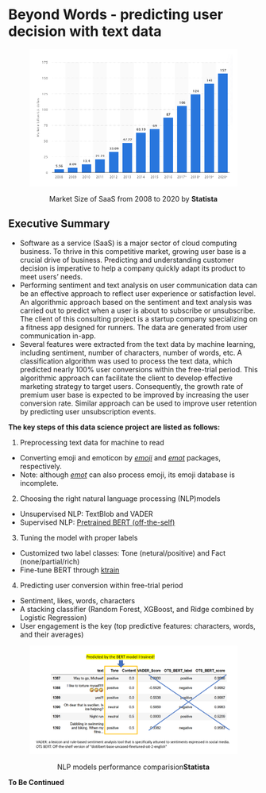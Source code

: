 # Beyond Words - predicting user decision with text data
<p align="center"><img src="https://github.com/er1czz/beyondwords/blob/main/background.PNG", width="400", style = "border:10px solid white"></p>  
<p align="center">Market Size of SaaS from 2008 to 2020 by <b>Statista</b></p>

## Executive Summary
  * Software as a service (SaaS) is a major sector of cloud computing business. To thrive in this competitive market, growing user base is a crucial drive of business. Predicting and understanding customer decision is imperative to help a company quickly adapt its product to meet users’ needs.  
  * Performing sentiment and text analysis on user communication data can be an effective approach to reflect user experience or satisfaction level. An algorithmic approach based on the sentiment and text analysis was carried out to predict when a user is about to subscribe or unsubscribe. The client of this consulting project is a startup company specializing on a fitness app designed for runners. The data are generated from user communication in-app.  
  * Several features were extracted from the text data by machine learning, including sentiment, number of characters, number of words, etc. A classification algorithm was used to process the text data, which predicted nearly 100% user conversions within the free-trial period. This algorithmic approach can facilitate the client to develop effective marketing strategy to target users. Consequently, the growth rate of premium user base is expected to be improved by increasing the user conversion rate. Similar approach can be used to improve user retention by predicting user unsubscription events.

**The key steps of this data science project are listed as follows:**   
1. Preprocessing text data for machine to read
 - Converting emoji and emoticon by [*emoji*](https://github.com/carpedm20/emoji/) and [*emot*](https://github.com/NeelShah18/emot) packages, respectively.
 - Note: although [*emot*](https://github.com/NeelShah18/emot) can also process emoji, its emoji database is incomplete.
 
2. Choosing the right natural language processing (NLP)models
 - Unsupervised NLP: TextBlob and VADER
 - Supervised NLP: [Pretrained BERT (off-the-self)](https://huggingface.co/transformers/main_classes/pipelines.html#transformers.pipeline)
 
3. Tuning the model with proper labels
 - Customized two label classes: Tone (netural/positive) and Fact (none/partial/rich)
 - Fine-tune BERT through [ktrain](https://arxiv.org/abs/2004.10703)
 
4. Predicting user conversion within free-trial period
 - Sentiment, likes, words, characters
 - A stacking classifier (Random Forest, XGBoost, and Ridge combined by Logistic Regression)
 - User engagement is the key (top predictive features: characters, words, and their averages)

<p align="center"><img src="https://github.com/er1czz/beyondwords/blob/main/NLP_benchmark.PNG", width="400", style = "border:10px solid white"></p>
<p align="center">NLP models performance comparision<b>Statista</b></p>


**To Be Continued**
